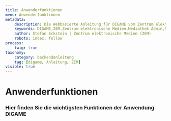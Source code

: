 ```yaml
---
title: Anwenderfunktionen
menu: Anwenderfunktionen
metadata:
    description: Die Webbasierte Anleitung für DIGAME vom Zentrum elektronische Medien ZEM.
    keywords: DIGAME,ZEM,Zentrum elektronische Medien,Mediathek Admin,Mediathek,Bilddatenbank,Bildverwaltung,Bundesverwaltung,Eidgenossenschaft,Schweizerische Eidgenossenschaft,VBS,Bundesamt für Verteidigung, Bevölkerungsschutz und Sport
    author: Stefan Eckstein | Zentrum elektronische Medien (ZEM)
    robots: index, follow
process:
	twig: true
taxonomy:
    category: backendanleitung
    tag: [digame, Anleitung, ZEM]
visible: true
---
```


# Anwenderfunktionen

### Hier finden Sie die wichtigsten Funktionen der Anwendung DIGAME




